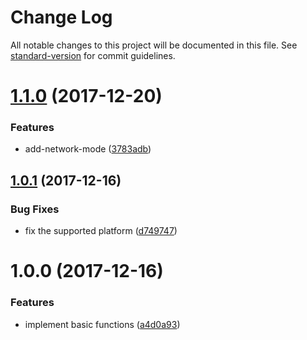 # Change Log

All notable changes to this project will be documented in this file. See [standard-version](https://github.com/conventional-changelog/standard-version) for commit guidelines.

<a name="1.1.0"></a>
# [1.1.0](https://github.com/suzuki-shunsuke/ansible-drone-agent/compare/v1.0.1...v1.1.0) (2017-12-20)


### Features

* add-network-mode ([3783adb](https://github.com/suzuki-shunsuke/ansible-drone-agent/commit/3783adb))



<a name="1.0.1"></a>
## [1.0.1](https://github.com/suzuki-shunsuke/ansible-drone-agent/compare/v1.0.0...v1.0.1) (2017-12-16)


### Bug Fixes

* fix the supported platform ([d749747](https://github.com/suzuki-shunsuke/ansible-drone-agent/commit/d749747))



<a name="1.0.0"></a>
# 1.0.0 (2017-12-16)


### Features

* implement basic functions ([a4d0a93](https://github.com/suzuki-shunsuke/ansible-drone-agent/commit/a4d0a93))

